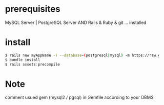 
# prerequisites

MySQL Server | PostgreSQL Server AND Rails & Ruby & git ... installed

# install

```bash
$ rails new myAppName -T --database=(postgresql|mysql) -m https://raw.githubusercontent.com/k0p0/rails-template/master/full.rb
$ bundle install
$ rails assets:precompile
```

# Note
comment usued gem (mysql2 / pgsql) in Gemfile according to your DBMS
